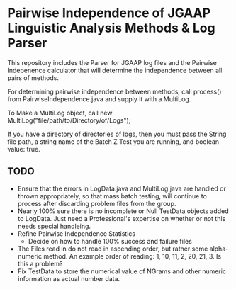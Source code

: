 Pairwise Independence of JGAAP Linguistic Analysis Methods & Log Parser
==

This repository includes the Parser for JGAAP log files and the Pairwise Indepenence calculator that will determine the independence between all pairs of methods.

For determining pairwise independence between methods, call process() from PairwiseIndependence.java and supply it with a MultiLog.

To Make a MultiLog object, call new MultiLog("file/path/to/Directory/of/Logs");

If you have a directory of directories of logs, then you must pass the String file path, a string name of the Batch Z Test you are running, and boolean value: true. 


TODO
--
* Ensure that the errors in LogData.java and MultiLog.java are handled or thrown appropriately, so that mass batch testing, will continue to process after discarding problem files from the group.
* Nearly 100% sure there is no incomplete or Null TestData objects added to LogData. Just need a Professional's expertise on whether or not this needs special handleing.
* Refine Pairwise Independence Statistics
    + Decide on how to handle 100% success and failure files
* The Files read in do not read in ascending order, but rather some alpha-numeric method. An example order of reading: 1, 10, 11, 2, 20, 21, 3. Is this a problem?
* Fix TestData to store the numerical value of NGrams and other numeric information as actual number data.

